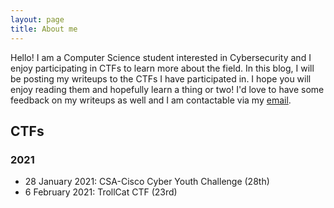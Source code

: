 ```yaml
---
layout: page
title: About me
---
```


Hello! I am a Computer Science student interested in Cybersecurity and I enjoy participating in CTFs to learn more about the field. In this blog, I will be posting my writeups to the CTFs I have participated in. I hope you will enjoy reading them and hopefully learn a thing or two! I'd love to have some feedback on my writeups as well and I am contactable via my [email](mailto:imma_potatooo@hotmail.com).

## CTFs 

### 2021
- 28 January 2021: CSA-Cisco Cyber Youth Challenge (28th)
- 6 February 2021: TrollCat CTF (23rd) 